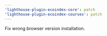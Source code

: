 ```yaml
---
'lighthouse-plugin-ecoindex-core': patch
'lighthouse-plugin-ecoindex-courses': patch
---
```


Fix wrong browser version installation.
